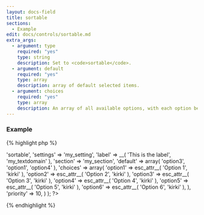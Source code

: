 ```yaml
---
layout: docs-field
title: sortable
sections:
  - Example
edit: docs/controls/sortable.md
extra_args:
  - argument: type
    required: "yes"
    type: string
    description: Set to <code>sortable</code>.
  - argument: default
    required: "yes"
    type: array
    description: array of default selected items.
  - argument: choices
    required: "yes"
    type: array
    description: An array of all available options, with each option being an array (<code>$key => $label</code>)
---
```


### Example

{% highlight php %}
<?php
Kirki::add_field( 'my_config', array(
	'type'        => 'sortable',
	'settings'    => 'my_setting',
	'label'       => __( 'This is the label', 'my_textdomain' ),
	'section'     => 'my_section',
	'default'     => array(
		'option3',
		'option1',
		'option4'
	),
	'choices'     => array(
		'option1' => esc_attr__( 'Option 1', 'kirki' ),
		'option2' => esc_attr__( 'Option 2', 'kirki' ),
		'option3' => esc_attr__( 'Option 3', 'kirki' ),
		'option4' => esc_attr__( 'Option 4', 'kirki' ),
		'option5' => esc_attr__( 'Option 5', 'kirki' ),
		'option6' => esc_attr__( 'Option 6', 'kirki' ),
	),
	'priority'    => 10,
) );
?>
{% endhighlight %}
